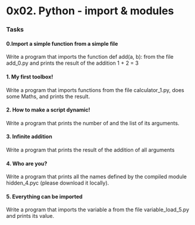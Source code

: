 #  0x02. Python - import & modules
### Tasks
#### 0.Import a simple function from a simple file
Write a program that imports the function def add(a, b): from the file add_0.py and prints the result of the addition 1 + 2 = 3
#### 1. My first toolbox!
Write a program that imports functions from the file calculator_1.py, does some Maths, and prints the result.
#### 2. How to make a script dynamic!
Write a program that prints the number of and the list of its arguments.
#### 3. Infinite addition
Write a program that prints the result of the addition of all arguments
#### 4. Who are you?
Write a program that prints all the names defined by the compiled module hidden_4.pyc (please download it locally).
#### 5. Everything can be imported
Write a program that imports the variable a from the file variable_load_5.py and prints its value.
